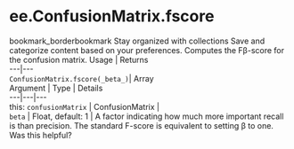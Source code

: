 
#  ee.ConfusionMatrix.fscore
bookmark_borderbookmark Stay organized with collections  Save and categorize content based on your preferences.
Computes the Fβ-score for the confusion matrix.
Usage | Returns  
---|---  
`ConfusionMatrix.fscore(_beta_)`|  Array  
Argument | Type | Details  
---|---|---  
this: `confusionMatrix` | ConfusionMatrix |   
`beta` | Float, default: 1 | A factor indicating how much more important recall is than precision. The standard F-score is equivalent to setting β to one.  
Was this helpful?
